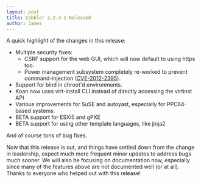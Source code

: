 ```yaml
---
layout: post
title: Cobbler 2.2.3-1 Released
author: James
---
```

A quick highlight of the changes in this release:

* Multiple security fixes:
  * CSRF support for the web GUI, which will now default to using https too.
  * Power management subsystem completely re-worked to prevent command-injection ([CVE-2012-2395](https://access.redhat.com/security/cve/CVE-2012-2395)).
* Support for bind in chroot'd environments.
* Koan now uses virt-install CLI instead of directly accessing the virtinst API
* Various improvements for SuSE and autoyast, especially for PPC64-based systems.
* BETA support for ESXi5 and gPXE
* BETA support for using other template languages, like jinja2

And of course tons of bug fixes.

Now that this release is out, and things have settled down from the change in leadership, expect much more frequent minor updates to address bugs much sooner. We will also be focusing on documentation now, especially since many of the features above are not documented well (or at all). Thanks to everyone who helped out with this release!
